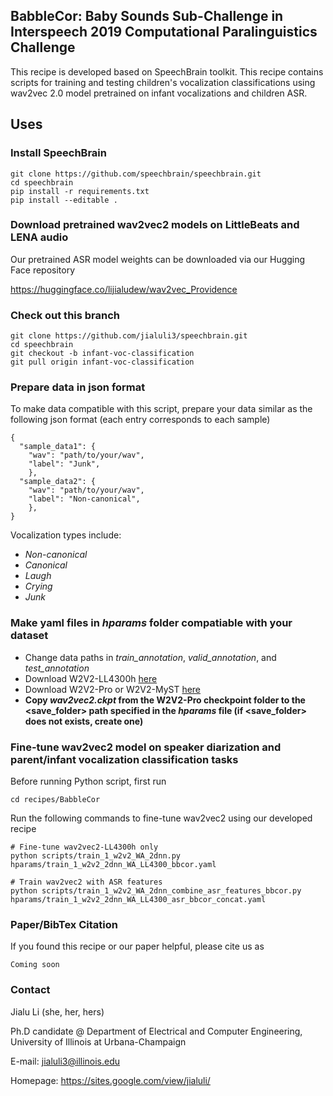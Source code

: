 ## BabbleCor: Baby Sounds Sub-Challenge in Interspeech 2019 Computational Paralinguistics Challenge 
This recipe is developed based on SpeechBrain toolkit. This recipe contains scripts for training and testing children's vocalization classifications using wav2vec 2.0 model pretrained on infant vocalizations and children ASR.

## Uses
### Install SpeechBrain
```
git clone https://github.com/speechbrain/speechbrain.git
cd speechbrain
pip install -r requirements.txt
pip install --editable .

```

### Download pretrained wav2vec2 models on LittleBeats and LENA audio ###

Our pretrained ASR model weights can be downloaded via our Hugging Face repository

https://huggingface.co/lijialudew/wav2vec_Providence

### Check out this branch
```
git clone https://github.com/jialuli3/speechbrain.git
cd speechbrain
git checkout -b infant-voc-classification
git pull origin infant-voc-classification
```

### Prepare data in json format ###
To make data compatible with this script, prepare your data similar as the following json format (each entry corresponds to each sample)
```
{
  "sample_data1": { 
    "wav": "path/to/your/wav",
    "label": "Junk", 
    },
  "sample_data2": { 
    "wav": "path/to/your/wav",
    "label": "Non-canonical", 
    },
}
```
Vocalization types include:
  - *Non-canonical*
  - *Canonical*
  - *Laugh*
  - *Crying*
  - *Junk*

### Make yaml files in *hparams* folder compatiable with your dataset
- Change data paths in *train_annotation*, *valid_annotation*, and *test_annotation*
- Download W2V2-LL4300h [here](https://huggingface.co/lijialudew/wav2vec_LittleBeats_LENA/tree/main/LL_4300)
- Download W2V2-Pro or W2V2-MyST [here](https://huggingface.co/lijialudew/wav2vec_Providence/tree/main)
- **Copy *wav2vec2.ckpt* from the W2V2-Pro checkpoint folder to the <save_folder> path specified in the *hparams* file (if <save_folder> does not exists, create one)**

### Fine-tune wav2vec2 model on speaker diarization and parent/infant vocalization classification tasks ###
Before running Python script, first run
```
cd recipes/BabbleCor
```

Run the following commands to fine-tune wav2vec2 using our developed recipe

```
# Fine-tune wav2vec2-LL4300h only
python scripts/train_1_w2v2_WA_2dnn.py hparams/train_1_w2v2_2dnn_WA_LL4300_bbcor.yaml

# Train wav2vec2 with ASR features 
python scripts/train_1_w2v2_WA_2dnn_combine_asr_features_bbcor.py hparams/train_1_w2v2_2dnn_WA_LL4300_asr_bbcor_concat.yaml
```

### Paper/BibTex Citation
If you found this recipe or our paper helpful, please cite us as

```
Coming soon
```

### Contact
Jialu Li (she, her, hers)

Ph.D candidate @ Department of Electrical and Computer Engineering, University of Illinois at Urbana-Champaign

E-mail: jialuli3@illinois.edu

Homepage: https://sites.google.com/view/jialuli/